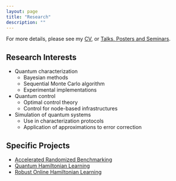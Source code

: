 ```yaml
---
layout: page
title: "Research"
description: ""
---
```


For more details, please see my [CV](/cv.html), or [Talks, Posters and Seminars](talks/).

## Research Interests ##

- Quantum characterization
    - Bayesian methods
    - Sequential Monte Carlo algorithm
    - Experimental implementations
- Quantum control
    - Optimal control theory
    - Control for node-based infrastructures
- Simulation of quantum systems
    - Use in characterization protocols
    - Application of approximations to error correction

## Specific Projects ##

- [Accelerated Randomized Benchmarking](arb/)
- [Quantum Hamiltonian Learning](qhl/)
- [Robust Online Hamiltonian Learning](rohl/)

